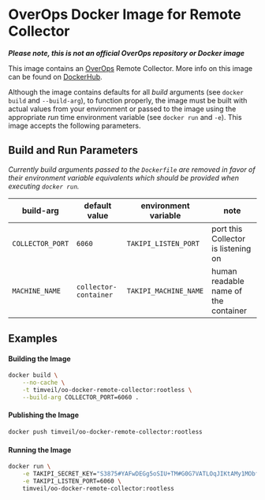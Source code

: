 # OverOps Docker Image for Remote Collector

__*Please note, this is not an official OverOps repository or Docker image*__

This image contains an [OverOps](http://www.overops.com) Remote Collector.  More info on this image can be found on [DockerHub](https://hub.docker.com/r/timveil/oo-docker-remote-collector/).

Although the image contains defaults for all *build* arguments (see `docker build` and `--build-arg`), to function properly, the image must be built with actual values from your environment or passed to the image using the appropriate *run* time environment variable (see `docker run` and `-e`).  This image accepts the following parameters.

## Build and Run Parameters

*Currently build arguments passed to the `Dockerfile` are removed in favor of their environment variable equivalents which should be provided when executing `docker run`.*

| build-arg | default value | environment variable | note |
| --- | --- | --- | --- |
| `COLLECTOR_PORT` | `6060` | `TAKIPI_LISTEN_PORT` | port this Collector is listening on |
| `MACHINE_NAME` | `collector-container` | `TAKIPI_MACHINE_NAME` | human readable name of the container |


## Examples

#### Building the Image

```bash
docker build \
    --no-cache \
    -t timveil/oo-docker-remote-collector:rootless \
    --build-arg COLLECTOR_PORT=6060 .
```

#### Publishing the Image

```bash
docker push timveil/oo-docker-remote-collector:rootless
```

#### Running the Image

```bash
docker run \
    -e TAKIPI_SECRET_KEY="S3875#YAFwDEGg5oSIU+TM#G0G7VATLOqJIKtAMy1MObfFINaQmVT5hGYLQ+cpPuq4=#87a1" \
    -e TAKIPI_LISTEN_PORT=6060 \
    timveil/oo-docker-remote-collector:rootless
```